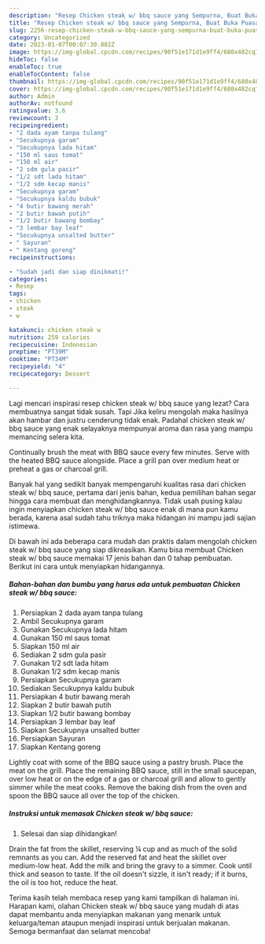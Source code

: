 ```yaml
---
description: "Resep Chicken steak w/ bbq sauce yang Sempurna, Buat Buka Puasa Sempurna"
title: "Resep Chicken steak w/ bbq sauce yang Sempurna, Buat Buka Puasa Sempurna"
slug: 2256-resep-chicken-steak-w-bbq-sauce-yang-sempurna-buat-buka-puasa-sempurna
category: Uncategorized
date: 2023-01-07T00:07:30.882Z
image: https://img-global.cpcdn.com/recipes/90f51e171d1e9ff4/680x482cq70/chicken-steak-w-bbq-sauce-foto-resep-utama.jpg
hideToc: false
enableToc: true
enableTocContent: false
thumbnail: https://img-global.cpcdn.com/recipes/90f51e171d1e9ff4/680x482cq70/chicken-steak-w-bbq-sauce-foto-resep-utama.jpg
cover: https://img-global.cpcdn.com/recipes/90f51e171d1e9ff4/680x482cq70/chicken-steak-w-bbq-sauce-foto-resep-utama.jpg
author: Admin
authorAv: notfound
ratingvalue: 3.6
reviewcount: 3
recipeingredient:
- "2 dada ayam tanpa tulang"
- "Secukupnya garam"
- "Secukupnya lada hitam"
- "150 ml saus tomat"
- "150 ml air"
- "2 sdm gula pasir"
- "1/2 sdt lada hitam"
- "1/2 sdm kecap manis"
- "Secukupnya garam"
- "Secukupnya kaldu bubuk"
- "4 butir bawang merah"
- "2 butir bawah putih"
- "1/2 butir bawang bombay"
- "3 lembar bay leaf"
- "Secukupnya unsalted butter"
- " Sayuran"
- " Kentang goreng"
recipeinstructions:

- "Sudah jadi dan siap dinikmati!"
categories:
- Resep
tags:
- chicken
- steak
- w

katakunci: chicken steak w 
nutrition: 259 calories
recipecuisine: Indonesian
preptime: "PT39M"
cooktime: "PT34M"
recipeyield: "4"
recipecategory: Dessert

---
```



Lagi mencari inspirasi resep chicken steak w/ bbq sauce yang lezat? Cara membuatnya sangat tidak susah. Tapi Jika keliru mengolah maka hasilnya akan hambar dan justru cenderung tidak enak. Padahal chicken steak w/ bbq sauce yang enak selayaknya mempunyai aroma dan rasa yang mampu memancing selera kita.


Continually brush the meat with BBQ sauce every few minutes. Serve with the heated BBQ sauce alongside. Place a grill pan over medium heat or preheat a gas or charcoal grill.

Banyak hal yang sedikit banyak mempengaruhi kualitas rasa dari chicken steak w/ bbq sauce, pertama dari jenis bahan, kedua pemilihan bahan segar hingga cara membuat dan menghidangkannya. Tidak usah pusing kalau ingin menyiapkan chicken steak w/ bbq sauce enak di mana pun kamu berada, karena asal sudah tahu triknya maka hidangan ini mampu jadi sajian istimewa.


Di bawah ini ada beberapa cara mudah dan praktis dalam mengolah chicken steak w/ bbq sauce yang siap dikreasikan. Kamu bisa membuat Chicken steak w/ bbq sauce memakai 17 jenis bahan dan 0 tahap pembuatan. Berikut ini cara untuk menyiapkan hidangannya.

<!--inarticleads1-->

##### Bahan-bahan dan bumbu yang harus ada untuk pembuatan Chicken steak w/ bbq sauce:

1. Persiapkan 2 dada ayam tanpa tulang
1. Ambil Secukupnya garam
1. Gunakan Secukupnya lada hitam
1. Gunakan 150 ml saus tomat
1. Siapkan 150 ml air
1. Sediakan 2 sdm gula pasir
1. Gunakan 1/2 sdt lada hitam
1. Gunakan 1/2 sdm kecap manis
1. Persiapkan Secukupnya garam
1. Sediakan Secukupnya kaldu bubuk
1. Persiapkan 4 butir bawang merah
1. Siapkan 2 butir bawah putih
1. Siapkan 1/2 butir bawang bombay
1. Persiapkan 3 lembar bay leaf
1. Siapkan Secukupnya unsalted butter
1. Persiapkan  Sayuran
1. Siapkan  Kentang goreng


Lightly coat with some of the BBQ sauce using a pastry brush. Place the meat on the grill. Place the remaining BBQ sauce, still in the small saucepan, over low heat or on the edge of a gas or charcoal grill and allow to gently simmer while the meat cooks. Remove the baking dish from the oven and spoon the BBQ sauce all over the top of the chicken. 

<!--inarticleads2-->

##### Instruksi untuk memasak Chicken steak w/ bbq sauce:


1. Selesai dan siap dihidangkan!

Drain the fat from the skillet, reserving ¼ cup and as much of the solid remnants as you can. Add the reserved fat and heat the skillet over medium-low heat. Add the milk and bring the gravy to a simmer. Cook until thick and season to taste. If the oil doesn&#39;t sizzle, it isn&#39;t ready; if it burns, the oil is too hot, reduce the heat. 

Terima kasih telah membaca resep yang kami tampilkan di halaman ini. Harapan kami, olahan Chicken steak w/ bbq sauce yang mudah di atas dapat membantu anda menyiapkan makanan yang menarik untuk keluarga/teman ataupun menjadi inspirasi untuk berjualan makanan. Semoga bermanfaat dan selamat mencoba!
